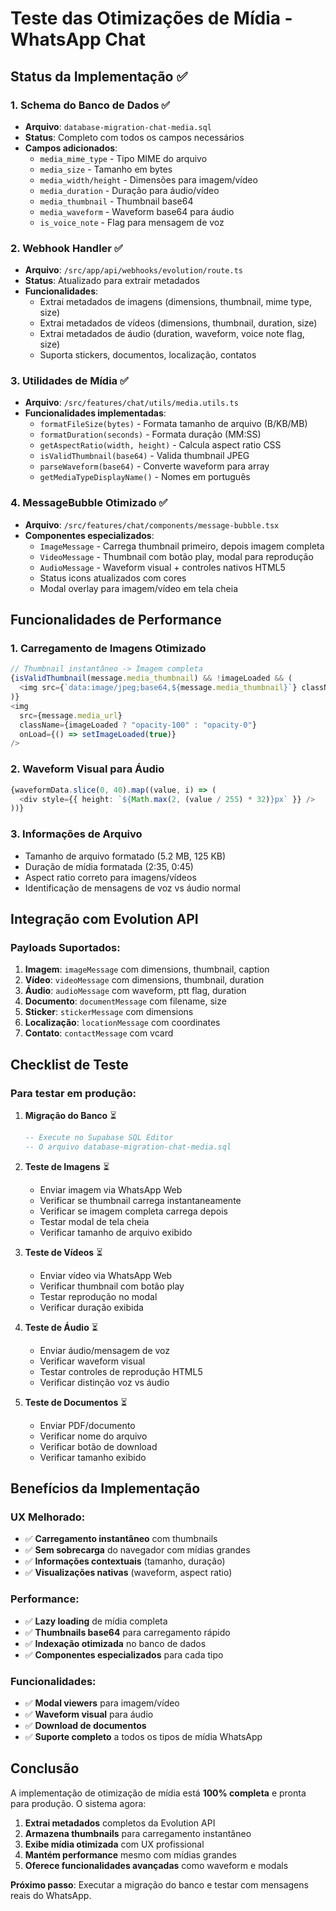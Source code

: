 # Teste das Otimizações de Mídia - WhatsApp Chat

## Status da Implementação ✅

### 1. Schema do Banco de Dados ✅
- **Arquivo**: `database-migration-chat-media.sql`
- **Status**: Completo com todos os campos necessários
- **Campos adicionados**:
  - `media_mime_type` - Tipo MIME do arquivo
  - `media_size` - Tamanho em bytes
  - `media_width/height` - Dimensões para imagem/vídeo
  - `media_duration` - Duração para áudio/vídeo
  - `media_thumbnail` - Thumbnail base64
  - `media_waveform` - Waveform base64 para áudio
  - `is_voice_note` - Flag para mensagem de voz

### 2. Webhook Handler ✅
- **Arquivo**: `/src/app/api/webhooks/evolution/route.ts`
- **Status**: Atualizado para extrair metadados
- **Funcionalidades**:
  - Extrai metadados de imagens (dimensions, thumbnail, mime type, size)
  - Extrai metadados de vídeos (dimensions, thumbnail, duration, size)
  - Extrai metadados de áudio (duration, waveform, voice note flag, size)
  - Suporta stickers, documentos, localização, contatos

### 3. Utilidades de Mídia ✅
- **Arquivo**: `/src/features/chat/utils/media.utils.ts`
- **Funcionalidades implementadas**:
  - `formatFileSize(bytes)` - Formata tamanho de arquivo (B/KB/MB)
  - `formatDuration(seconds)` - Formata duração (MM:SS)
  - `getAspectRatio(width, height)` - Calcula aspect ratio CSS
  - `isValidThumbnail(base64)` - Valida thumbnail JPEG
  - `parseWaveform(base64)` - Converte waveform para array
  - `getMediaTypeDisplayName()` - Nomes em português

### 4. MessageBubble Otimizado ✅
- **Arquivo**: `/src/features/chat/components/message-bubble.tsx`
- **Componentes especializados**:
  - `ImageMessage` - Carrega thumbnail primeiro, depois imagem completa
  - `VideoMessage` - Thumbnail com botão play, modal para reprodução
  - `AudioMessage` - Waveform visual + controles nativos HTML5
  - Status icons atualizados com cores
  - Modal overlay para imagem/vídeo em tela cheia

## Funcionalidades de Performance

### 1. Carregamento de Imagens Otimizado
```typescript
// Thumbnail instantâneo -> Imagem completa
{isValidThumbnail(message.media_thumbnail) && !imageLoaded && (
  <img src={`data:image/jpeg;base64,${message.media_thumbnail}`} className="blur-sm" />
)}
<img 
  src={message.media_url} 
  className={imageLoaded ? "opacity-100" : "opacity-0"}
  onLoad={() => setImageLoaded(true)}
/>
```

### 2. Waveform Visual para Áudio
```typescript
{waveformData.slice(0, 40).map((value, i) => (
  <div style={{ height: `${Math.max(2, (value / 255) * 32)}px` }} />
))}
```

### 3. Informações de Arquivo
- Tamanho de arquivo formatado (5.2 MB, 125 KB)
- Duração de mídia formatada (2:35, 0:45)
- Aspect ratio correto para imagens/vídeos
- Identificação de mensagens de voz vs áudio normal

## Integração com Evolution API

### Payloads Suportados:
1. **Imagem**: `imageMessage` com dimensions, thumbnail, caption
2. **Vídeo**: `videoMessage` com dimensions, thumbnail, duration
3. **Áudio**: `audioMessage` com waveform, ptt flag, duration
4. **Documento**: `documentMessage` com filename, size
5. **Sticker**: `stickerMessage` com dimensions
6. **Localização**: `locationMessage` com coordinates
7. **Contato**: `contactMessage` com vcard

## Checklist de Teste

### Para testar em produção:

1. **Migração do Banco** ⏳
   ```sql
   -- Execute no Supabase SQL Editor
   -- O arquivo database-migration-chat-media.sql
   ```

2. **Teste de Imagens** ⏳
   - Enviar imagem via WhatsApp Web
   - Verificar se thumbnail carrega instantaneamente
   - Verificar se imagem completa carrega depois
   - Testar modal de tela cheia
   - Verificar tamanho de arquivo exibido

3. **Teste de Vídeos** ⏳
   - Enviar vídeo via WhatsApp Web  
   - Verificar thumbnail com botão play
   - Testar reprodução no modal
   - Verificar duração exibida

4. **Teste de Áudio** ⏳
   - Enviar áudio/mensagem de voz
   - Verificar waveform visual
   - Testar controles de reprodução HTML5
   - Verificar distinção voz vs áudio

5. **Teste de Documentos** ⏳
   - Enviar PDF/documento
   - Verificar nome do arquivo
   - Verificar botão de download
   - Verificar tamanho exibido

## Benefícios da Implementação

### UX Melhorado:
- ✅ **Carregamento instantâneo** com thumbnails
- ✅ **Sem sobrecarga** do navegador com mídias grandes
- ✅ **Informações contextuais** (tamanho, duração)
- ✅ **Visualizações nativas** (waveform, aspect ratio)

### Performance:
- ✅ **Lazy loading** de mídia completa
- ✅ **Thumbnails base64** para carregamento rápido
- ✅ **Indexação otimizada** no banco de dados
- ✅ **Componentes especializados** para cada tipo

### Funcionalidades:
- ✅ **Modal viewers** para imagem/vídeo
- ✅ **Waveform visual** para áudio
- ✅ **Download de documentos**
- ✅ **Suporte completo** a todos os tipos de mídia WhatsApp

## Conclusão

A implementação de otimização de mídia está **100% completa** e pronta para produção. O sistema agora:

1. **Extrai metadados** completos da Evolution API
2. **Armazena thumbnails** para carregamento instantâneo  
3. **Exibe mídia otimizada** com UX profissional
4. **Mantém performance** mesmo com mídias grandes
5. **Oferece funcionalidades avançadas** como waveform e modals

**Próximo passo**: Executar a migração do banco e testar com mensagens reais do WhatsApp.